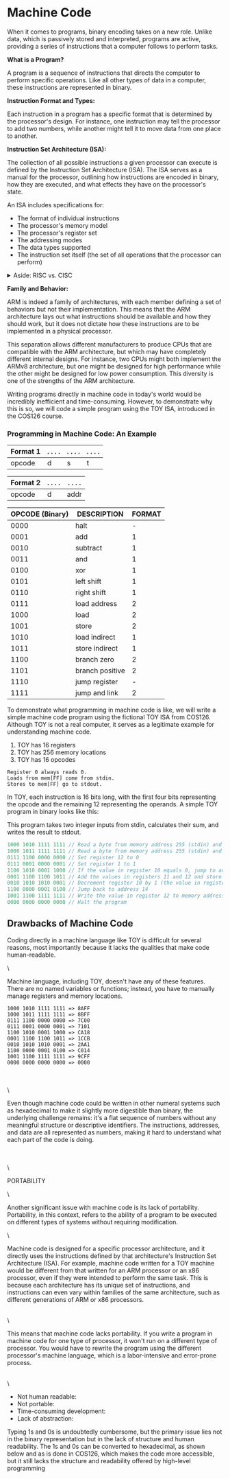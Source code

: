 # Machine Code

When it comes to programs, binary encoding takes on a new role. Unlike data, which is passively stored and interpreted, programs are active, providing a series of instructions that a computer follows to perform tasks.

**What is a Program?**

A program is a sequence of instructions that directs the computer to perform specific operations. Like all other types of data in a computer, these instructions are represented in binary.

**Instruction Format and Types:**

Each instruction in a program has a specific format that is determined by the processor's design. For instance, one instruction may tell the processor to add two numbers, while another might tell it to move data from one place to another.

**Instruction Set Architecture (ISA):**

The collection of all possible instructions a given processor can execute is defined by the Instruction Set Architecture (ISA). The ISA serves as a manual for the processor, outlining how instructions are encoded in binary, how they are executed, and what effects they have on the processor's state.

An ISA includes specifications for:

* The format of individual instructions
* The processor's memory model
* The processor's register set
* The addressing modes
* The data types supported
* The instruction set itself (the set of all operations that the processor can perform)

<details>

<summary>Aside: RISC vs. CISC</summary>

Instruction set architectures fall into one of two main categories: Reduced Instruction Set Computing (RISC) and Complex Instruction Set Computing (CISC).

RISC architectures, such as ARM, aim to simplify the set of possible instructions, enabling faster execution and reducing the complexity of the CPU. They rely on a philosophy of executing a single operation on each clock cycle, which makes them efficient and power-saving.

On the other hand, CISC architectures, like x86, contain a large number of complex instructions. This complexity can lead to increased functionality per instruction at the expense of slower clock speeds and higher power consumption

</details>







**Family and Behavior:**

ARM is indeed a family of architectures, with each member defining a set of behaviors but not their implementation. This means that the ARM architecture lays out what instructions should be available and how they should work, but it does not dictate how these instructions are to be implemented in a physical processor.

This separation allows different manufacturers to produce CPUs that are compatible with the ARM architecture, but which may have completely different internal designs. For instance, two CPUs might both implement the ARMv8 architecture, but one might be designed for high performance while the other might be designed for low power consumption. This diversity is one of the strengths of the ARM architecture.









Writing programs directly in machine code in today's world would be incredibly inefficient and time-consuming. However, to demonstrate why this is so, we will code a simple program using the TOY ISA, introduced in the COS126 course.





###

### Programming in Machine Code: An Example





| Format 1 | . . . . | . . . . | . . . . |
| -------- | ------- | ------- | ------- |
| opcode   | d       | s       | t       |



<table data-full-width="false"><thead><tr><th>Format 2</th><th>. . . .</th><th>. . . .</th></tr></thead><tbody><tr><td>opcode</td><td>d</td><td>addr</td></tr></tbody></table>





| OPCODE (Binary) | DESCRIPTION     | FORMAT |
| --------------- | --------------- | ------ |
| 0000            | halt            | -      |
| 0001            | add             | 1      |
| 0010            | subtract        | 1      |
| 0011            | and             | 1      |
| 0100            | xor             | 1      |
| 0101            | left shift      | 1      |
| 0110            | right shift     | 1      |
| 0111            | load address    | 2      |
| 1000            | load            | 2      |
| 1001            | store           | 2      |
| 1010            | load indirect   | 1      |
| 1011            | store indirect  | 1      |
| 1100            | branch zero     | 2      |
| 1101            | branch positive | 2      |
| 1110            | jump register   | -      |
| 1111            | jump and link   | 2      |





To demonstrate what programming in machine code is like, we will write a simple machine code program using the fictional TOY ISA from COS126. Although TOY is not a real computer, it serves as a legitimate example for understanding machine code.

1. TOY has 16 registers&#x20;
2. TOY has 256 memory locations
3. TOY has 16 opcodes

```
Register 0 always reads 0.
Loads from mem[FF] come from stdin.
Stores to mem[FF] go to stdout.
```

In TOY, each instruction is 16 bits long, with the first four bits representing the opcode and the remaining 12 representing the operands. A simple TOY program in binary looks like this:

This program takes two integer inputs from stdin, calculates their sum, and writes the result to stdout.

```java
1000 1010 1111 1111 // Read a byte from memory address 255 (stdin) and store it in register 10
1000 1011 1111 1111 // Read a byte from memory address 255 (stdin) and store it in register 11
0111 1100 0000 0000 // Set register 12 to 0
0111 0001 0000 0001 // Set register 1 to 1
1100 1010 0001 1000 // If the value in register 10 equals 0, jump to address 24
0001 1100 1100 1011 // Add the values in registers 11 and 12 and store the result in register 12
0010 1010 1010 0001 // Decrement register 10 by 1 (the value in register 1)
1100 0000 0001 0100 // Jump back to address 14 
1001 1100 1111 1111 // Write the value in register 12 to memory address 255 (stdout)
0000 0000 0000 0000 // Halt the program
```



## Drawbacks of Machine Code



Coding directly in a machine language like TOY is difficult for several reasons, most importantly because it lacks the qualities that make code human-readable.

\


Machine language, including TOY, doesn't have any of these features. There are no named variables or functions; instead, you have to manually manage registers and memory locations.

```
1000 1010 1111 1111 => 8AFF
1000 1011 1111 1111 => 8BFF
0111 1100 0000 0000 => 7C00
0111 0001 0000 0001 => 7101
1100 1010 0001 1000 => CA18
0001 1100 1100 1011 => 1CCB
0010 1010 1010 0001 => 2AA1
1100 0000 0001 0100 => C014
1001 1100 1111 1111 => 9CFF
0000 0000 0000 0000 => 0000
```

\
\
\


Even though machine code could be written in other numeral systems such as hexadecimal to make it slightly more digestible than binary, the underlying challenge remains: it's a flat sequence of numbers without any meaningful structure or descriptive identifiers. The instructions, addresses, and data are all represented as numbers, making it hard to understand what each part of the code is doing.

\
\
\


PORTABILITY

\


Another significant issue with machine code is its lack of portability. Portability, in this context, refers to the ability of a program to be executed on different types of systems without requiring modification.

\


Machine code is designed for a specific processor architecture, and it directly uses the instructions defined by that architecture's Instruction Set Architecture (ISA). For example, machine code written for a TOY machine would be different from that written for an ARM processor or an x86 processor, even if they were intended to perform the same task. This is because each architecture has its unique set of instructions, and instructions can even vary within families of the same architecture, such as different generations of ARM or x86 processors.

\
\


This means that machine code lacks portability. If you write a program in machine code for one type of processor, it won't run on a different type of processor. You would have to rewrite the program using the different processor's machine language, which is a labor-intensive and error-prone process.

\
\


* Not human readable:
* Not portable:
* Time-consuming development:
* Lack of abstraction:

Typing 1s and 0s is undoubtedly cumbersome, but the primary issue lies not in the binary representation but in the lack of structure and human readability. The 1s and 0s can be converted to hexadecimal, as shown below and as is done in COS126, which makes the code more accessible, but it still lacks the structure and readability offered by high-level programming&#x20;

